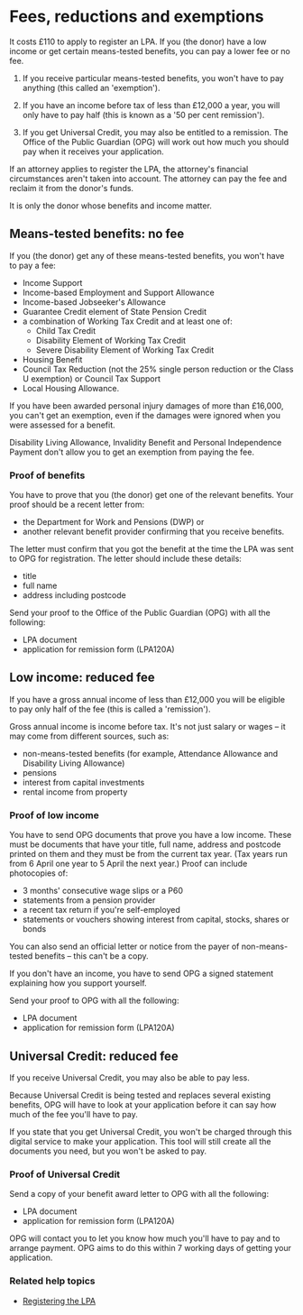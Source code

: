 # Fees, reductions and exemptions

It costs £110 to apply to register an LPA. If you (the donor) have a low income or get certain means-tested benefits, you can pay a lower fee or no fee.

1. If you receive particular means-tested benefits, you won't have to pay anything (this called an 'exemption').

2. If you have an income before tax of less than £12,000 a year, you will only have to pay half (this is known as a '50 per cent remission').

3. If you get Universal Credit, you may also be entitled to a remission. The Office of the Public Guardian (OPG) will work out how much you should pay when it receives your application.

If an attorney applies to register the LPA, the attorney's financial circumstances aren't taken into account. The attorney can pay the fee and reclaim it from the donor's funds.

It is only the donor whose benefits and income matter.

## Means-tested benefits: no fee

If you (the donor) get any of these means-tested benefits, you won't have to pay a fee:

* Income Support
* Income-based Employment and Support Allowance
* Income-based Jobseeker's Allowance
* Guarantee Credit element of State Pension Credit
* a combination of Working Tax Credit and at least one of:
	* Child Tax Credit
	* Disability Element of Working Tax Credit
	* Severe Disability Element of Working Tax Credit
* Housing Benefit
* Council Tax Reduction (not the 25% single person reduction or the Class U exemption) or Council Tax Support
* Local Housing Allowance.

If you have been awarded personal injury damages of more than £16,000, you can't get an exemption, even if the damages were ignored when you were assessed for a benefit.

Disability Living Allowance, Invalidity Benefit and Personal Independence Payment don't allow you to get an exemption from paying the fee.

### Proof of benefits

You have to prove that you (the donor) get one of the relevant benefits. Your proof should be a recent letter from:

* the Department for Work and Pensions (DWP)
or
* another relevant benefit provider confirming that you receive benefits.

The letter must confirm that you got the benefit at the time the LPA was sent to OPG for registration. The letter should include these details:

* title
* full name
* address including postcode

Send your proof to the Office of the Public Guardian (OPG) with all the following:

* LPA document
* application for remission form (LPA120A)

## Low income: reduced fee

If you have a gross annual income of less than £12,000 you will be eligible to pay only half of the fee (this is called a 'remission').

Gross annual income is income before tax. It's not just salary or wages – it may come from different sources, such as:

* non-means-tested benefits (for example, Attendance Allowance and Disability Living Allowance)
* pensions
* interest from capital investments
* rental income from property

### Proof of low income

You have to send OPG documents that prove you have a low income. These must be documents that have your title, full name, address and postcode printed on them and they must be from the current tax year. (Tax years run from 6 April one year to 5 April the next year.) Proof can include photocopies of:

* 3 months' consecutive wage slips or a P60
* statements from a pension provider
* a recent tax return if you're self-employed
* statements or vouchers showing interest from capital, stocks, shares or bonds

You can also send an official letter or notice from the payer of non-means-tested benefits – this can't be a copy.

If you don't have an income, you have to send OPG a signed statement explaining how you support yourself.

Send your proof to OPG with all the following:

* LPA document
* application for remission form (LPA120A)

## Universal Credit: reduced fee

If you receive Universal Credit, you may also be able to pay less.

Because Universal Credit is being tested and replaces several existing benefits, OPG will have to look at your application before it can say how much of the fee you'll have to pay.

If you state that you get Universal Credit, you won't be charged through this digital service to make your application. This tool will still create all the documents you need, but you won't be asked to pay.

### Proof of Universal Credit

Send a copy of your benefit award letter to OPG with all the following:

* LPA document
* application for remission form (LPA120A)

OPG will contact you to let you know how much you'll have to pay and to arrange payment. OPG aims to do this within 7 working days of getting your application.


### Related help topics
* [Registering the LPA](/help/#topic-registering-the-lpa)

